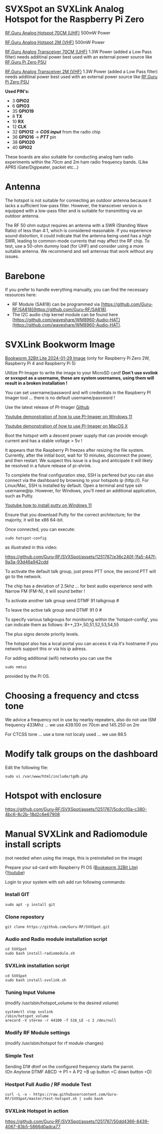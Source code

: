 # SVXSpot an SVXLink Analog Hotspot for the Raspberry Pi Zero 

[RF.Guru Analog Hotspot 70CM (UHF)](https://shop.rf.guru/products/2023-p-041-u) 500mW Power

[RF.Guru Analog Hotspot 2M (VHF)](https://shop.rf.guru/products/2023-p-041-v) 500mW Power

[RF.Guru Analog Transceiver 70CM (UHF)](https://shop.rf.guru/products/2023-p-141-u) 1.3W Power (added a Low Pass filter) needs additinal power best used with an external power source like [RF.Guru 
 Pi Zero PSU](https://shop.rf.guru/products/2021-p-053)

[RF.Guru Analog Transceiver 2M (VHF)](https://shop.rf.guru/products/2023-p-141-v) 1.3W Power (added a Low Pass filter) needs additinal power best used with an external power source like [RF.Guru 
 Pi Zero PSU](https://shop.rf.guru/products/2021-p-053)

**Used PIN's:**
 - 3 **GPIO2** 
 - 6 **GPIO3** 
 - 35 **GPIO19** 
 - 8 **TX** 
 - 10 **RX**
 - 12 **CLK** 
 - 32 **GPIO12** -> ***COS input*** from the radio chip 
 - 36 **GPIO16** -> ***PTT*** pin 
 - 38 **GPIO20** 
 - 40 **GPIO2**

These boards are also suitable for conducting analog ham radio experiments within the 70cm and 2m ham radio frequency bands. (Like APRS iGate/Digipeater, packet etc...)

# Antenna

The hotspot is not suitable for connecting an outdoor antenna because it lacks a sufficient low-pass filter. However, the transceiver version is equipped with a low-pass filter and is suitable for transmitting via an outdoor antenna.

The RF 50 ohm output requires an antenna with a SWR (Standing Wave Ratio) of less than 4:1, which is considered reasonable. If you experience sound distortion, it could indicate that the antenna being used has a high SWR, leading to common-mode currents that may affect the RF chip. To test, use a 50-ohm dummy load (for UHF) and consider using a more suitable antenna. We recommend and sell antennas that work without any issues.

# Barebone

If you prefer to handle everything manually, you can find the necessary resources here:

- RF Module (SA818) can be programmed via [https://github.com/Guru-RF/SA818](https://github.com/Guru-RF/SA818).
- The I2C audio chip kernel module can be found here [https://github.com/waveshare/WM8960-Audio-HAT](https://github.com/waveshare/WM8960-Audio-HAT).

# SVXLink Bookworm Image

[Bookworm 32Bit Lite 2024-01-29 Image](https://storage.googleapis.com/rf-guru/rpi-images/hotspot-2024-01-29.img.gz) (only for Raspberry Pi Zero 2W, Raspberry Pi 4 and Raspberry Pi 5)

Utilize PI-Imager to write the image to your MicroSD card! **Don't use svxlink or svxspot as a username, these are system usernames, using them will result in a broken installation !**

You can set username/password and wifi credentials in the Raspberry PI Imager tool ... there is no default username/password !

Use the latest release of PI-Imager [Github](https://github.com/raspberrypi/rpi-imager/releases)

[Youtube demonstration of how to use PI-Imager on Windows 11](https://www.youtube.com/watch?v=mOqekYMIBgU)

[Youtube demonstration of how to use PI-Imager on MacOS X](https://www.youtube.com/watch?v=UeiBUUef2c0)

Boot the hotspot with a descent power supply that can provide enough current and has a stable voltage > 5v !

It appears that the Raspberry Pi freezes after resizing the file system. Currently, after the initial boot, wait for 10 minutes, disconnect the power, and then restart. We suspect this issue is a bug and anticipate it will likely be resolved in a future release of pi-shrink.

To complete the final configuration step, SSH is perfered but you can also connect via the dashboard by browsing to your hotspots ip (http://<hotspot-ip>). For Linux/Mac, SSH is installed by default. Open a terminal and type ssh username@ip. However, for Windows, you'll need an additional application, such as Putty.

[Youtube how to install putty on Windows 11](https://www.youtube.com/watch?v=ljL4Wvv8XwI)

Ensure that you download Putty for the correct architecture; for the majority, it will be x86 64-bit.

Once connected, you can execute:
```console
sudo hotspot-config
```
as illustrated in this video:

https://github.com/Guru-RF/SVXSpot/assets/1251767/e36c240f-1fa5-447f-9a3a-93d46a942cdd

To activate the default talk group, just press PTT once, the second PTT will go to the network.

The chip has a deviation of 2.5khz ... for best audio experience send with Narrow FM (FM-N), it will sound better !

To activate another talk group send DTMF 91 talkgroup #

To leave the active talk group send DTMF 91 0 #

To specify various talkgroups for monitoring within the 'hotspot-config', you can indicate them as follows: 8++,23+,50,51,52,53,54,55 

The plus signs denote priority levels.

The hotspot also has a local portal you can access it via it's hostname if you network support this or via his ip adress.

For adding additional (wifi) networks you can use the
```console
sudo nmtui 
```
provided by the Pi OS.

# Choosing a frequency and ctcss tone

We advice a frequency not in use by nearby repeaters, also do not use ISM frequency 433Mhz ... we use 439.100 on 70cm and 145.250 on 2m

For CTCSS tone ... use a tone not localy used ... we use 88.5

# Modify talk groups on the dashboard

Edit the following file:
```console
sudo vi /var/www/html/include/tgdb.php
```

# Hotspot with enclosure

https://github.com/Guru-RF/SVXSpot/assets/1251767/5cdcc10a-c380-4bc6-8c2b-18d2c6e67908

# Manual SVXLink and Radiomodule install scripts

(not needed when using the image, this is preinstalled on the image)

Prepare your sd-card with Raspberry PI OS ([Bookworm 32Bit Lite](https://www.raspberrypi.com/software/operating-systems/)) ([Youtube](https://www.youtube.com/watch?v=vxmO_a5WNI8))

Login to your system with ssh add run following commands:

### Install GIT  ###
```console
sudo apt -y install git
```

### Clone repostory ###
```console
git clone https://github.com/Guru-RF/SVXSpot.git
```

### Audio and Radio module installation script ###
```console
cd SVXSpot
sudo bash install-radiomodule.sh
```

### SVXLink installation script ###
```console
cd SVXSpot
sudo bash install-svxlink.sh
```

### Tuning Input Volume ###
(modify /usr/sbin/hotspot_volume to the desired volume)
```console
systemctl stop svxlink
/sbin/hotspot_volume
arecord -V stereo -r 44100 -f S16_LE -c 2 /dev/null
```

### Modify RF Module settings
(modify /usr/sbin/hotspot for rf module changes)

### Simple Test ###
Sending D1# dtmf on the configured frequency starts the parrot.<br>
(On Anytone DTMF ABCD -> P1 = A  P2 =B  up button =C down button =D)

### Hostpot Full Audio / RF module Test ###
```console
curl -L -o - https://raw.githubusercontent.com/Guru-RF/SVXSpot/master/test-hotspot.sh | sudo bash
```

### SVXLink Hotspot in action ###
https://github.com/Guru-RF/SVXSpot/assets/1251767/50dd4366-8439-4067-83b5-5866d0adca77
